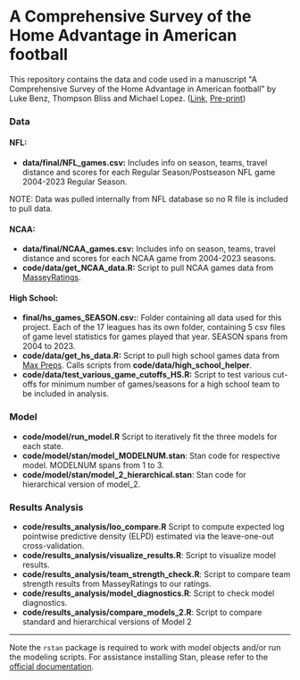 # A Comprehensive Survey of the Home Advantage in American football
This repository contains the data and code used in a manuscript "A Comprehensive Survey of the Home Advantage in American football" by Luke Benz, Thompson Bliss and Michael Lopez. ([Link](https://www.degruyter.com/document/doi/10.1515/jqas-2024-0016/html), [Pre-print](https://arxiv.org/abs/2401.16392))

### Data

#### NFL:

* __data/final/NFL_games.csv:__ Includes info on season, teams, travel distance and scores for each Regular Season/Postseason NFL game 2004-2023 Regular Season.

NOTE: Data was pulled internally from NFL database so no R file is included to pull data.


#### NCAA:

* __data/final/NCAA_games.csv:__ Includes info on season, teams, travel distance and scores for each NCAA game from 2004-2023 seasons.
* __code/data/get_NCAA_data.R:__ Script to pull NCAA games data from [MasseyRatings](https://masseyratings.com/cf/fbs).

#### High School:

* __final/hs_games_SEASON.csv:__: Folder containing all data used for this project. Each of the 17 leagues has its own folder, containing 5 csv files of game level statistics for games played that year. SEASON spans from 2004 to 2023.
* __code/data/get_hs_data.R:__ Script to pull high school games data from [Max Preps](https://www.maxpreps.com/football/). Calls scripts from __code/data/high_school_helper__.
* __code/data/test_various_game_cutoffs_HS.R:__ Script to test various cut-offs for minimum number of games/seasons for a high school team to be included in analysis.

### Model

* __code/model/run_model.R__ Script to iteratively fit the three models for each state.
* __code/model/stan/model_MODELNUM.stan__: Stan code for respective model. MODELNUM spans from 1 to 3.
* __code/model/stan/model_2_hierarchical.stan__: Stan code for hierarchical version of model_2.

### Results Analysis

* __code/results_analysis/loo_compare.R__ Script to compute expected log pointwise predictive density (ELPD) estimated via the leave-one-out cross-validation.
* __code/results_analysis/visualize_results.R__: Script to visualize model results.
* __code/results_analysis/team_strength_check.R__: Script to compare team strength results from MasseyRatings to our ratings.
* __code/results_analysis/model_diagnostics.R__: Script to check model diagnostics.
* __code/results_analysis/compare_models_2.R__: Script to compare standard and hierarchical versions of Model 2


---

Note the `rstan` package is required to work with model objects and/or run the modeling scripts. For assistance installing Stan, please refer to the [official documentation](https://github.com/stan-dev/rstan/wiki/RStan-Getting-Started).

